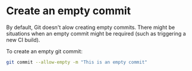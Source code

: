 # Create an empty commit

By default, Git doesn't alow creating empty commits. There might be situations when an empty commit might be required (such as triggering a new CI build).

To create an empty git commit:

```bash
git commit --allow-empty -m "This is an empty commit"
```
